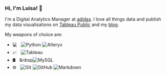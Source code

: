### Hi, I'm Luisa! :wave:

I'm a Digital Analytics Manager at [adidas](https://www.adidas-group.com/en/). I love all things data and publish my data visualisations on [Tableau Public](https://public.tableau.com/profile/luisa6565#!/?newProfile=&activeTab=0) and my [blog](https://lb930.github.io/Data-Science-Blog/).

My weapons of choice are:

- 💻 &nbsp;
  ![Python](https://img.shields.io/badge/-Python-333333?style=flat&logo=python)
  ![Alteryx](https://img.shields.io/badge/-Alteryx-333333?style=flat&logo=Alteryx) 
- 📈 &nbsp;
  ![Tableau](https://img.shields.io/badge/-Tableau-333333?style=flat&logo=Tableau)
- 🛢 &nbsp;
  &nbsp![MySQL](https://img.shields.io/badge/-MySQL-333333?style=flat&logo=mysql)
- ⚙️ &nbsp;
  ![Git](https://img.shields.io/badge/-Git-333333?style=flat&logo=git)
  ![GitHub](https://img.shields.io/badge/-GitHub-333333?style=flat&logo=github)
  ![Markdown](https://img.shields.io/badge/-Markdown-333333?style=flat&logo=markdown)

